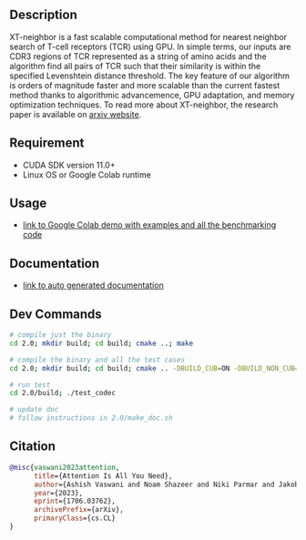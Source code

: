 ## Description
XT-neighbor is a fast scalable computational method for nearest neighbor search of T-cell receptors (TCR) using GPU. In simple terms, our inputs are CDR3 regions of TCR represented as a string of amino acids and the algorithm find all pairs of TCR such that their similarity is within the specified Levenshtein distance threshold. The key feature of our algorithm is orders of magnitude faster and more scalable than the current fastest method thanks to algorithmic advancemence, GPU adaptation, and memory optimization techniques. To read more about XT-neighbor, the research paper is available on [arxiv website](https://arxiv.org/abs/1706.03762).

## Requirement
- CUDA SDK version 11.0+
- Linux OS or Google Colab runtime

## Usage
- [link to Google Colab demo with examples and all the benchmarking code](https://colab.research.google.com/drive/13zHkThcsIpe_dYMLb6IlbcTn2wAzfox7)

## Documentation
- [link to auto generated documentation](https://heartnetkung.github.io/XT-neighbor/files.html)

## Dev Commands
```sh
# compile just the binary
cd 2.0; mkdir build; cd build; cmake ..; make

# compile the binary and all the test cases
cd 2.0; mkdir build; cd build; cmake .. -DBUILD_CUB=ON -DBUILD_NON_CUB=ON -DBUILD_BINARY=ON; make

# run test
cd 2.0/build; ./test_codec

# update doc
# follow instructions in 2.0/make_doc.sh
```

## Citation
```bibtex
@misc{vaswani2023attention,
      title={Attention Is All You Need}, 
      author={Ashish Vaswani and Noam Shazeer and Niki Parmar and Jakob Uszkoreit and Llion Jones and Aidan N. Gomez and Lukasz Kaiser and Illia Polosukhin},
      year={2023},
      eprint={1706.03762},
      archivePrefix={arXiv},
      primaryClass={cs.CL}
}
```